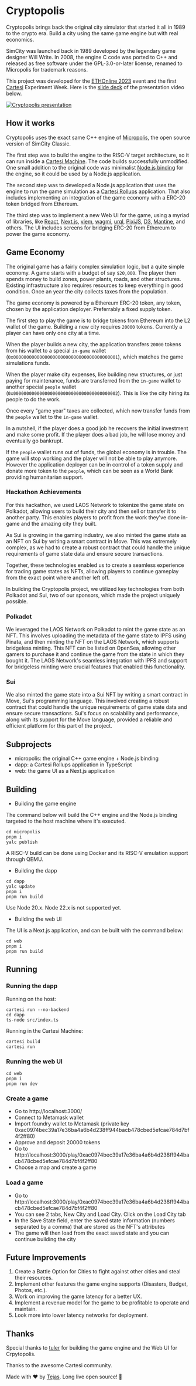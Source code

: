 # Cryptopolis

Cryptopolis brings back the original city simulator that started it all in 1989 to the crypto era. Build a city using the same game engine but with real economics.

SimCity was launched back in 1989 developed by the legendary game designer Will Write. In 2008, the engine C code was ported to C++ and released as free software under the GPL-3.0-or-later license, renamed to Micropolis for trademark reasons.

This project was developed for the [ETHOnline 2023](https://ethglobal.com/events/ethonline2023/) event and the first [Cartesi](https://cartesi.io/) Experiment Week. Here is the [slide deck](https://docs.google.com/presentation/d/1_Xq0s_CqR8bfzQD77MLC0m9lVUvZA1ueloEbXzcr1gU/edit?usp=sharing) of the presentation video below.

[![Cryptopolis presentation](https://img.youtube.com/vi/mrkqRfVU12s/0.jpg)](https://www.youtube.com/watch?v=mrkqRfVU12s)

## How it works

Cryptopolis uses the exact same C++ engine of [Micropolis](https://github.com/SimHacker/micropolis), the open source version of SimCity Classic.

The first step was to build the engine to the RISC-V target architecture, so it can run inside a [Cartesi Machine](https://docs.cartesi.io/cartesi-machine/). The code builds successfully unmodified. One small addition to the original code was minimalist [Node.js binding](https://github.com/nodejs/node-addon-api) for the engine, so it could be used by a Node.js application.

The second step was to developed a Node.js application that uses the engine to run the game simulation as a [Cartesi Rollups](https://docs.cartesi.io/cartesi-rollups/) application. That also includes implementing an integration of the game economy with a ERC-20 token bridged from Ethereum.

The third step was to implement a new Web UI for the game, using a myriad of libraries, like [React](https://reactjs.org/), [Next.js](https://nextjs.org), [viem](https://viem.sh), [wagmi](https://wagmi.sh), [urql](https://github.com/urql-graphql/urql), [PixiJS](https://pixijs.com), [D3](https://d3js.org), [Mantine](https://mantine.dev), and others. The UI includes screens for bridging ERC-20 from Ethereum to power the game economy.

## Game Economy

The original game has a fairly complex simulation logic, but a quite simple economy. A game starts with a budget of say `$20,000`. The player then spends money to build zones, power plants, roads, and other structures. Existing infrastructure also requires resources to keep everything in good condition. Once an year the city collects taxes from the population.

The game economy is powered by a Ethereum ERC-20 token, any token, chosen by the application deployer. Preferrably a fixed supply token.

The first step to play the game is to bridge tokens from Ethereum into the L2 wallet of the game. Building a new city requires `20000` tokens. Currently a player can have only one city at a time.

When the player builds a new city, the application transfers `20000` tokens from his wallet to a special `in-game` wallet (`0x0000000000000000000000000000000000000001`), which matches the game simulations funds.

When the player make city expenses, like building new structures, or just paying for maintenance, funds are transferred from the `in-game` wallet to another special `people` wallet (`0x0000000000000000000000000000000000000002`). This is like the city hiring its people to do the work.

Once every "game year" taxes are collected, which now transfer funds from the `people` wallet to the `in-game` wallet.

In a nutshell, if the player does a good job he recovers the initial investment and make some profit. If the player does a bad job, he will lose money and eventually go bankrupt.

If the `people` wallet runs out of funds, the global economy is in trouble. The game will stop working and the player will not be able to play anymore. However the application deployer can be in control of a token supply and donate more token to the `people`, which can be seen as a World Bank providing humanitarian support.

### Hackathon Achievements

For this hackathon, we used LAOS Network to tokenize the game state on Polkadot, allowing users to build their city and then sell or transfer it to another party. This enables players to profit from the work they've done in-game and the amazing city they built.

As Sui is growing in the gaming industry, we also minted the game state as an NFT on Sui by writing a smart contract in Move. This was extremely complex, as we had to create a robust contract that could handle the unique requirements of game state data and ensure secure transactions.

Together, these technologies enabled us to create a seamless experience for trading game states as NFTs, allowing players to continue gameplay from the exact point where another left off.

In building the Cryptopolis project, we utilized key technologies from both Polkadot and Sui, two of our sponsors, which made the project uniquely possible.

### Polkadot

We leveraged the LAOS Network on Polkadot to mint the game state as an NFT. This involves uploading the metadata of the game state to IPFS using Pinata, and then minting the NFT on the LAOS Network, which supports bridgeless minting. This NFT can be listed on OpenSea, allowing other gamers to purchase it and continue the game from the state in which they bought it. The LAOS Network's seamless integration with IPFS and support for bridgeless minting were crucial features that enabled this functionality.

### Sui

We also minted the game state into a Sui NFT by writing a smart contract in Move, Sui's programming language. This involved creating a robust contract that could handle the unique requirements of game state data and ensure secure transactions. Sui's focus on scalability and performance, along with its support for the Move language, provided a reliable and efficient platform for this part of the project.

## Subprojects

-   micropolis: the original C++ game engine + Node.js binding
-   dapp: a Cartesi Rollups application in TypeScript
-   web: the game UI as a Next.js application

## Building

-   Building the game engine

The command below will build the C++ engine and the Node.js binding targeted to the host machine where it's executed.

```shell
cd micropolis
pnpm i
yalc publish
```

A RISC-V build can be done using Docker and its RISC-V emulation support through QEMU.

-   Building the dapp

```shell
cd dapp
yalc update
pnpm i
pnpm run build
```

Use Node 20.x. Node 22.x is not supported yet.

-   Building the web UI

The UI is a Next.js application, and can be built with the command below:

```shell
cd web
pnpm i
pnpm run build
```

## Running

### Running the dapp

Running on the host:

```shell
cartesi run --no-backend
cd dapp
ts-node src/index.ts
```

Running in the Cartesi Machine:

```shell
cartesi build
cartesi run
```

### Running the web UI

```shell
cd web
pnpm i
pnpm run dev
```

### Create a game

-   Go to http://localhost:3000/
-   Connect to Metamask wallet
-   Import foundry wallet to Metamask (private key 0xac0974bec39a17e36ba4a6b4d238ff944bacb478cbed5efcae784d7bf4f2ff80)
-   Approve and deposit 20000 tokens
-   Go to http://localhost:3000/play/0xac0974bec39a17e36ba4a6b4d238ff944bacb478cbed5efcae784d7bf4f2ff80
-   Choose a map and create a game

### Load a game

-   Go to http://localhost:3000/play/0xac0974bec39a17e36ba4a6b4d238ff944bacb478cbed5efcae784d7bf4f2ff80
-   You can see 2 tabs, New City and Load City. Click on the Load City tab
-   In the Save State field, enter the saved state information (numbers separated by a comma) that are stored as the NFT's attributes
-   The game will then load from the exact saved state and you can continue building the city

## Future Improvements

1. Create a Battle Option for Cities to fight against other cities and steal their resources.
2. Implement other features the game engine supports (Disasters, Budget, Photos, etc.).
3. Work on improving the game latency for a better UX.
4. Implement a revenue model for the game to be profitable to operate and maintain.
5. Look more into lower latency networks for deployment.

## Thanks

Special thanks to [tuler](https://github.com/tuler/) for building the game engine and the Web UI for Crpytopolis.

Thanks to the awesome Cartesi community.

Made with ❤️ by [Tejas](https://github.com/Tejas-3098). Long live open source! 🙌
